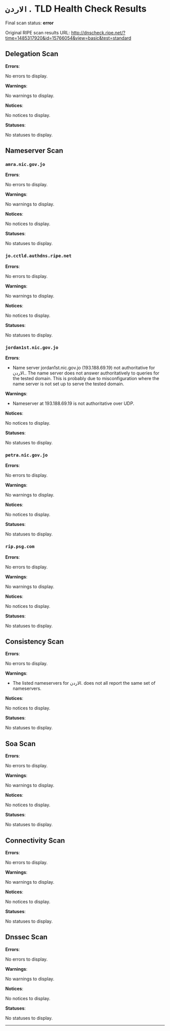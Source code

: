 # `الاردن.` TLD Health Check Results

Final scan status: **error** 

Original RIPE scan results URL: http://dnscheck.ripe.net/?time=1485317920&id=15766054&view=basic&test=standard

## Delegation Scan

**Errors**:

No errors to display.

**Warnings**:

No warnings to display.

**Notices**:

No notices to display.

**Statuses**:

No statuses to display.

## Nameserver Scan

### `amra.nic.gov.jo`

**Errors**:

No errors to display.

**Warnings**:

No warnings to display.

**Notices**:

No notices to display.

**Statuses**:

No statuses to display.

### `jo.cctld.authdns.ripe.net`

**Errors**:

No errors to display.

**Warnings**:

No warnings to display.

**Notices**:

No notices to display.

**Statuses**:

No statuses to display.

### `jordan1st.nic.gov.jo`

**Errors**:

* Name server jordan1st.nic.gov.jo (193.188.69.19) not authoritative for الاردن.. The name server does not answer authoritatively to queries for the tested domain.  This is probably due to misconfiguration where the name server is not set up to serve the tested domain.

**Warnings**:

* Nameserver at 193.188.69.19 is not authoritative over UDP.

**Notices**:

No notices to display.

**Statuses**:

No statuses to display.

### `petra.nic.gov.jo`

**Errors**:

No errors to display.

**Warnings**:

No warnings to display.

**Notices**:

No notices to display.

**Statuses**:

No statuses to display.

### `rip.psg.com`

**Errors**:

No errors to display.

**Warnings**:

No warnings to display.

**Notices**:

No notices to display.

**Statuses**:

No statuses to display.

## Consistency Scan

**Errors**:

No errors to display.

**Warnings**:

* The listed nameservers for الاردن. does not all report the same set of nameservers.

**Notices**:

No notices to display.

**Statuses**:

No statuses to display.

## Soa Scan

**Errors**:

No errors to display.

**Warnings**:

No warnings to display.

**Notices**:

No notices to display.

**Statuses**:

No statuses to display.

## Connectivity Scan

**Errors**:

No errors to display.

**Warnings**:

No warnings to display.

**Notices**:

No notices to display.

**Statuses**:

No statuses to display.

## Dnssec Scan

**Errors**:

No errors to display.

**Warnings**:

No warnings to display.

**Notices**:

No notices to display.

**Statuses**:

No statuses to display.


---
